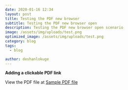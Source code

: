 ```yaml
---
date: 2020-01-16 12:34
layout: post
title: Testing the PDF new browser
subtitle: Testing the PDF new browser open
description: Testing the PDF new browser open scenario
image: /assets/img/uploads/test.png
optimized_image: /assets/img/uploads/test.png
category: blog
tags:
  - blog

author: deshanlokuge
---
```

**Adding a clickable PDF link**

View the PDF file at [Sample PDF file](https://www.coursera.org/specializations/big-data)
